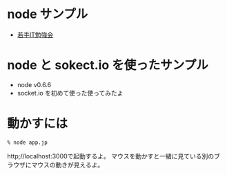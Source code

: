 # node サンプル

* [若手IT勉強会](http://atnd.org/events/22358)

# node と sokect.io を使ったサンプル
* node v0.6.6
* socket.io
を初めて使った使ってみたよ

# 動かすには

	% node app.jp

http;//localhost:3000で起動するよ。
マウスを動かすと一緒に見ている別のブラウザにマウスの動きが見えるよ。

